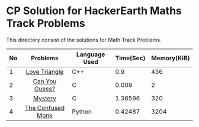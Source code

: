 # CP Solution for HackerEarth Maths Track Problems

This directory consist of the solutions for Math Track Problems.

|**No**| **Problems**      | **Language Used** | **Time(Sec)** | **Memory(KiB)** |
| ---- |:-----------------:| -------- | -------- | ---------- |
| 1 | [Love Triangle](./love_triangle.cpp) | C++ | 0.9 | 436 |
| 2 | [Can You Guess?](./can_you_guess.c) | C | 0.009 | 2 |
| 3 | [Mystery](./mystery.c) | C | 1.36596 | 320 |
| 4 | [The Confused Monk](./the_confused_monk.py) | Python | 0.42487 | 3204 |
